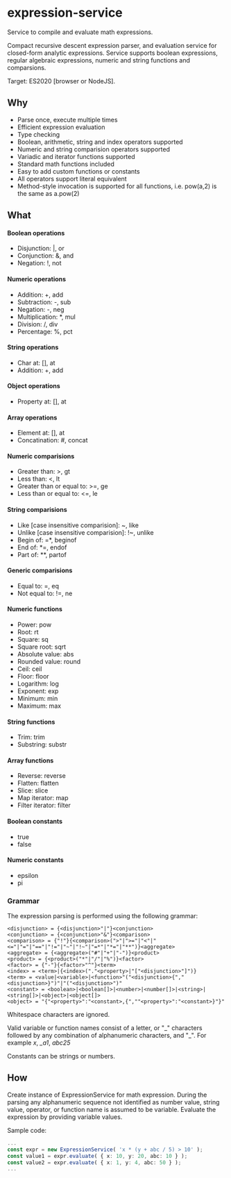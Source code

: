 # expression-service
Service to compile and evaluate math expressions.

Compact recursive descent expression parser, and evaluation service 
for closed-form analytic expressions.
Service supports boolean expressions, regular algebraic expressions, 
numeric and string functions and comparsions.

Target: ES2020 [browser or NodeJS].

## Why

* Parse once, execute multiple times
* Efficient expression evaluation
* Type checking
* Boolean, arithmetic, string and index operators supported
* Numeric and string comparision operators supported
* Variadic and iterator functions supported
* Standard math functions included
* Easy to add custom functions or constants
* All operators support literal equivalent
* Method-style invocation is supported for all functions,
  i.e. pow(a,2) is the same as a.pow(2)

## What

#### Boolean operations
* Disjunction: |, or
* Conjunction: &, and
* Negation: !, not
#### Numeric operations
* Addition: +, add
* Subtraction: -, sub
* Negation: -, neg
* Multiplication: \*, mul
* Division: /, div
* Percentage: %, pct
#### String operations
* Char at: [], at
* Addition: +, add
#### Object operations
* Property at: [], at
#### Array operations
* Element at: [], at
* Concatination: #, concat
#### Numeric comparisions
* Greater than: >, gt
* Less than: <, lt
* Greater than or equal to: >=, ge
* Less than or equal to: <=, le
#### String comparisions
* Like [case insensitive comparision]: \~, like
* Unlike [case insensitive comparision]: !\~, unlike
* Begin of: \=\*, beginof
* End of: \*\=, endof
* Part of: \*\*, partof
#### Generic comparisions
* Equal to: =, eq
* Not equal to: !=, ne
#### Numeric functions
* Power: pow
* Root: rt
* Square: sq
* Square root: sqrt
* Absolute value: abs
* Rounded value: round
* Ceil: ceil
* Floor: floor
* Logarithm: log
* Exponent: exp
* Minimum: min
* Maximum: max
#### String functions
* Trim: trim
* Substring: substr
#### Array functions
* Reverse: reverse
* Flatten: flatten
* Slice: slice
* Map iterator: map
* Filter iterator: filter
#### Boolean constants
* true
* false
#### Numeric constants
* epsilon
* pi

### Grammar
The expression parsing is performed using the following grammar:

	<disjunction> = {<disjunction>"|"}<conjunction>
	<conjunction> = {<conjunction>"&"}<comparison>
	<comparison> = {"!"}{<comparison>(">"|">="|"<"|"<="|"="|"=="|"!="|"~"|"!~"|"=*"|"*="|"**")}<aggregate>
	<aggregate> = {<aggregate>("#"|"+"|"-")}<product>
	<product> = {<product>("*"|"/"|"%")}<factor>
	<factor> = {"-"}{<factor>"^"}<term>
	<index> = <term>|{<index>("."<property>|"["<disjunction>"]")}
	<term> = <value|<variable>|<function>"("<disjunction>{","<disjunction>}")"|"("<disjunction>")"
	<constant> = <boolean>|<boolean[]>|<number>|<number[]>|<string>|<string[]>|<object>|<object[]>
	<object> = "{"<property>":"<constant>,{",""<property>":"<constant>}"}"

Whitespace characters are ignored.

Valid variable or function names consist of a letter, or "\_" characters followed by any combination
of alphanumeric characters, and "\_". For example *x*, *\_a1*, *abc25*

Constants can be strings or numbers.


## How

Create instance of ExpressionService for math expression.
During the parsing any alphanumeric sequence not identified as
number value, string value, operator, or function name is assumed to be variable.
Evaluate the expression by providing variable values.

Sample code:

```ts
...
const expr = new ExpressionService( 'x * (y + abc / 5) > 10' );
const value1 = expr.evaluate( { x: 10, y: 20, abc: 10 } );
const value2 = expr.evaluate( { x: 1, y: 4, abc: 50 } );
...
```

